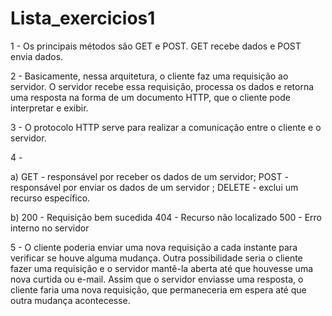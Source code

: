 # Lista_exercicios1

1 - Os principais métodos são GET e POST. GET recebe dados e POST envia dados.

2 - Basicamente, nessa arquitetura, o cliente faz uma requisição ao servidor. 
O servidor recebe essa requisição, processa os dados e retorna uma resposta na forma de um documento HTTP,
que o cliente pode interpretar e exibir.

3 - O protocolo HTTP serve para realizar a comunicação entre o cliente e o servidor.

4 -

a) GET - responsável por receber os dados de um servidor; POST - responsável por enviar os dados de um servidor ; DELETE - exclui um recurso específico.

b) 200 - Requisição bem sucedida
404 - Recurso não localizado
500 - Erro interno no servidor

5 - O cliente poderia enviar uma nova requisição a cada instante para verificar se houve alguma mudança. 
Outra possibilidade seria o cliente fazer uma requisição e o servidor mantê-la aberta até que houvesse uma nova curtida ou e-mail. 
Assim que o servidor enviasse uma resposta, o cliente faria uma nova requisição,
que permaneceria em espera até que outra mudança acontecesse.
